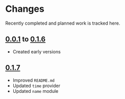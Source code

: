 # Changes
Recently completed and planned work is tracked here.

## [0.0.1](.) to [0.1.6](.)
- Created early versions

## [0.1.7](.)
- Improved `README.md`
- Updated `time` provider
- Updated `name` module
